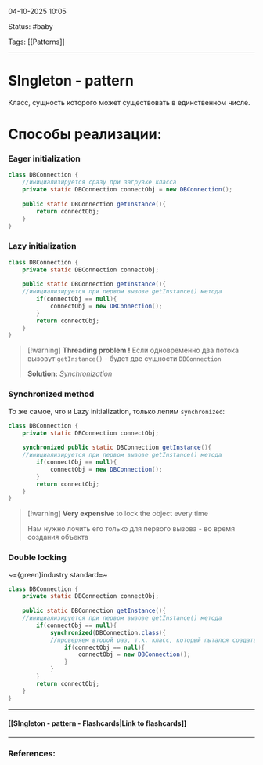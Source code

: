 
04-10-2025 10:05

Status: #baby 

Tags: [[Patterns]]

---
# SIngleton - pattern

Класс, сущность которого может существовать в единственном числе.


# Способы реализации:

### Eager initialization

```java
class DBConnection {
	//инициализируется сразу при загрузке класса
	private static DBConnection connectObj = new DBConnection();
	
	public static DBConnection getInstance(){
		return connectObj;
	}
}
```

### Lazy initialization

```java
class DBConnection {
	private static DBConnection connectObj;
	
	public static DBConnection getInstance(){
	//инициализируется при первом вызове getInstance() метода
		if(connectObj == null){
			connectObj = new DBConnection();
		}
		return connectObj;
	}
}
```

> [!warning] **Threading problem !**
> Если одновременно два потока вызовут `getInstance()` - будет две сущности `DBConnection`
> 
> **Solution:**
> _Synchronization_

### Synchronized method

То же самое, что и Lazy initialization, только лепим `synchronized`:

```java
class DBConnection {
	private static DBConnection connectObj;
	
	synchronized public static DBConnection getInstance(){
	//инициализируется при первом вызове getInstance() метода
		if(connectObj == null){
			connectObj = new DBConnection();
		}
		return connectObj;
	}
}
```

> [!warning] **Very expensive**
> to lock the object every time
> 
> Нам нужно лочить его только для первого вызова - во время создания объекта

### Double locking

~={green}industry standard=~

```java
class DBConnection {
	private static DBConnection connectObj;
	
	public static DBConnection getInstance(){
	//инициализируется при первом вызове getInstance() метода
		if(connectObj == null){
			synchronized(DBConnection.class){
			//проверяем второй раз, т.к. класс, который пытался создать объект, но был вынужден ждать (т.к. другой класс уже начал процесс создания DBConnection, т.е. вошел в syncronized блок) тоже зайдёт в syncronized блок после этого.  И если connectObj уже не равен null -> он не будет создавать новый
				if(connectObj == null){
					connectObj = new DBConnection();
				}
			}
		}
		return connectObj;
	}
}
```



----
#### [[SIngleton - pattern - Flashcards|Link to flashcards]]



---
### References:

